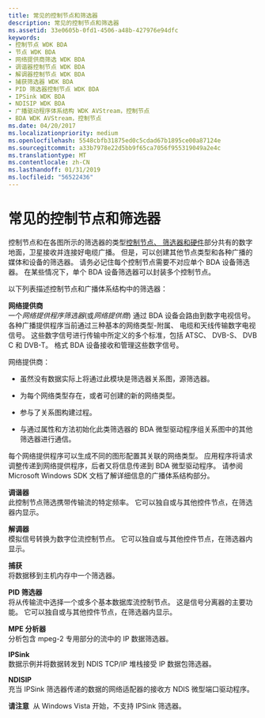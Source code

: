 ```yaml
---
title: 常见的控制节点和筛选器
description: 常见的控制节点和筛选器
ms.assetid: 33e0605b-0fd1-4506-a48b-427976e94dfc
keywords:
- 控制节点 WDK BDA
- 节点 WDK BDA
- 网络提供商筛选 WDK BDA
- 调谐器控制节点 WDK BDA
- 解调器控制节点 WDK BDA
- 捕获筛选器 WDK BDA
- PID 筛选器控制节点 WDK BDA
- IPSink WDK BDA
- NDISIP WDK BDA
- 广播驱动程序体系结构 WDK AVStream，控制节点
- BDA WDK AVStream，控制节点
ms.date: 04/20/2017
ms.localizationpriority: medium
ms.openlocfilehash: 5548cbfb31875ed0c5cdad67b1895ce00a87124e
ms.sourcegitcommit: a33b7978e22d5bb9f65ca7056f955319049a2e4c
ms.translationtype: MT
ms.contentlocale: zh-CN
ms.lasthandoff: 01/31/2019
ms.locfileid: "56522436"
---
```

# <a name="common-control-nodes-and-filters"></a>常见的控制节点和筛选器





控制节点和在各图所示的筛选器的类型[控制节点、 筛选器和硬件](control-nodes--filters-and-hardware.md)部分共有的数字地面，卫星接收并连接好电缆广播。 但是，可以创建其他节点类型和各种广播的媒体和设备的筛选器。 请务必记住每个控制节点需要不对应单个 BDA 设备筛选器。 在某些情况下，单个 BDA 设备筛选器可以封装多个控制节点。

以下列表描述控制节点和广播体系结构中的筛选器：

<a href="" id="network-provider"></a>**网络提供商**  
一个*网络提供程序筛选器*(或*网络提供商*) 通过 BDA 设备会路由到数字电视信号。 各种广播提供程序当前通过三种基本的网络类型-附属、 电缆和天线传输数字电视信号。 这些数字信号进行传输中所定义的多个标准，包括 ATSC、 DVB-S、 DVB C 和 DVB-T。 格式 BDA 设备接收和管理这些数字信号。

网络提供商：

-   虽然没有数据实际上将通过此模块是筛选器关系图，源筛选器。

-   为每个网络类型存在，或者可创建的新的网络类型。

-   参与了关系图构建过程。

-   与通过属性和方法初始化此类筛选器的 BDA 微型驱动程序组关系图中的其他筛选器进行通信。

每个网络提供程序可以生成不同的图形配置其关联的网络类型。 应用程序将请求调整传递到网络提供程序，后者又将信息传递到 BDA 微型驱动程序。 请参阅 Microsoft Windows SDK 文档了解详细信息的广播体系结构部分。

<a href="" id="tuner"></a>**调谐器**  
此控制节点筛选携带传输流的特定频率。 它可以独自或与其他控件节点，在筛选器内显示。

<a href="" id="demodulator"></a>**解调器**  
模拟信号转换为数字位流控制节点。 它可以独自或与其他控件节点，在筛选器内显示。

<a href="" id="capture"></a>**捕获**  
将数据移到主机内存中一个筛选器。

<a href="" id="pid-filter"></a>**PID 筛选器**  
将从传输流中选择一个或多个基本数据库流控制节点。 这是信号分离器的主要功能。 它可以独自或与其他控件节点，在筛选器内显示。

<a href="" id="mpe-parser"></a>**MPE 分析器**  
分析包含 mpeg-2 专用部分的流中的 IP 数据筛选器。

<a href="" id="ipsink"></a>**IPSink**  
数据示例并将数据转发到 NDIS TCP/IP 堆栈接受 IP 数据包筛选器。

<a href="" id="ndisip"></a>**NDISIP**  
充当 IPSink 筛选器传递的数据的网络适配器的接收方 NDIS 微型端口驱动程序。

**请注意**  从 Windows Vista 开始，不支持 IPSink 筛选器。

 

 

 




